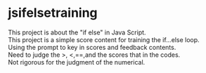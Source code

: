 # jsifelsetraining
This project is about the "if else" in Java Script. <br>
This project is a simple score content for training the if...else loop.<br>
Using the prompt to key in scores and feedback contents.<br>
Need to judge the >, <,==,and the scores that in the codes.<br> 
Not rigorous for the judgment of the numerical.
